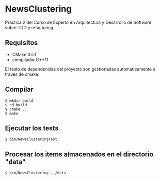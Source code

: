 # NewsClustering
Práctica 2 del Curso de Experto en Arquitectura y Desarrollo de Software, sobre TDD y refactoring

## Requisitos
- CMake 3.5.1
- compilador C++11

El resto de dependencias del proyecto son gestionadas automaticamente a traves de cmake.

## Compilar
    $ mkdir build
    $ cd build
    $ cmake ..
    $ make

## Ejecutar los tests
    $ bin/NewsClusteringTest

## Procesar los items almacenados en el directorio "data"
    $ bin/NewsClustering ../data
